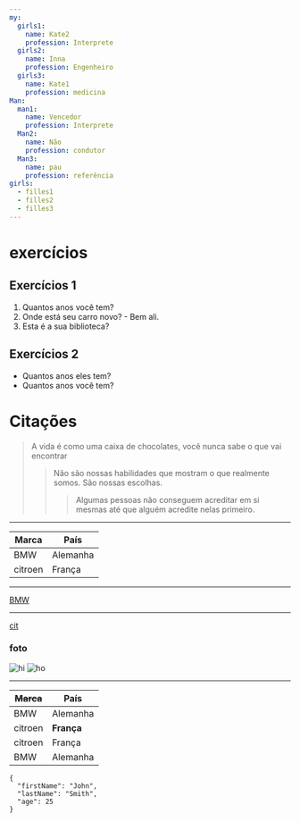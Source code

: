 ```yaml
---
my:
  girls1:
    name: Kate2
    profession: Interprete
  girls2:
    name: Inna
    profession: Engenheiro
  girls3:
    name: Kate1
    profession: medicina
Man:
  man1:
    name: Vencedor
    profession: Interprete
  Man2:
    name: Não
    profession: condutor
  Man3:
    name: pau
    profession: referência
girls:
  - filles1
  - filles2
  - filles3
---
```


# exercícios

## Exercícios 1

1. Quantos anos você tem?
2. Onde está seu carro novo? - Bem ali.
3. Esta é a sua biblioteca?

## Exercícios 2

- Quantos anos eles tem?
- Quantos anos você tem?

# Citações

> A vida é como uma caixa de chocolates, você nunca sabe o que vai encontrar
>
> > Não são nossas habilidades que mostram o que realmente somos. São nossas escolhas.
> >
> > > Algumas pessoas não conseguem acreditar em si mesmas até que alguém acredite nelas primeiro.

---

Marca | País
--- | ---
BMW | Alemanha
citroen | França

---

[BMW](https://autoidea.by/)

---

[cit](https://www.citroen.by/)

### foto

![hi](https://drive.google.com/file/d/1DOGDrudAldfgJeLKgOGoblgRM0CcIjv_/view?usp=sharing "esta é a dica de ferramenta")
![ho](https://drive.google.com/file/d/192JoAyqDkddY_35FYzuDgaItdI2U_6gm/view?usp=sharing)

---

~~Marca~~ | País
--- | ---
BMW | Alemanha
citroen | **França**
citroen | França
BMW | Alemanha

```
{
  "firstName": "John",
  "lastName": "Smith",
  "age": 25
}
```
